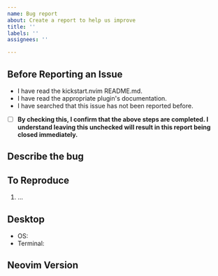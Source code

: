 ```yaml
---
name: Bug report
about: Create a report to help us improve
title: ''
labels: ''
assignees: ''

---
```


<!-- Any bug report not following this template will be immediately closed. Thanks -->

## Before Reporting an Issue

- I have read the kickstart.nvim README.md.
- I have read the appropriate plugin's documentation.
- I have searched that this issue has not been reported before.

- [ ] **By checking this, I confirm that the above steps are completed. I understand leaving this unchecked will result in this report being closed immediately.**

## Describe the bug
<!-- A clear and concise description of what the bug is. -->

## To Reproduce
<!-- Steps to reproduce the behavior. -->
1. ...

## Desktop
<!-- please complete the following information. -->
- OS:
- Terminal:

## Neovim Version
<!-- Output of running `:version` from inside of neovim. -->

```
```

